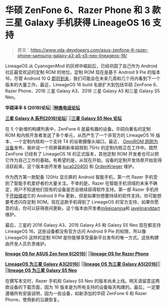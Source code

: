 # 华硕 ZenFone 6、Razer Phone 和 3 款三星 Galaxy 手机获得 LineageOS 16 支持

> 原文：<https://www.xda-developers.com/asus-zenfone-6-razer-phone-samsung-galaxy-a3-a5-s5-neo-lineageos-16/>

LineageOS 从 CyanogenMod 的灰烬中崛起后，已经巩固了自己作为 Android 社区最受欢迎的定制 ROM 的地位。定制 ROM 现在是基于 Android 9 Pie 的版本 16，尽管 Android 10 Q [即将到来](https://www.xda-developers.com/android-q-beta-6-google-pixel/)，我们可能会在未来几周和几个月内看到下一个版本的大量工作。最近，LineageOS 16 build 名册扩大到包括华硕 ZenFone 6、Razer Phone、2016 三星 Galaxy A3、2016 三星 Galaxy A5 和三星 Galaxy S5 Neo。

**华硕泽丰 6 (2019)论坛**| |[**种族电话论坛**](https://forum.xda-developers.com/razer-phone)

[**三星 Galaxy A 系列(2016)论坛**](https://forum.xda-developers.com/samsung-a-series)| |[|**三星 Galaxy S5 Neo 论坛**](https://forum.xda-developers.com/galaxy-s5-neo)

在 5 个新增的构建列表中，ZenFone 6 是最有趣的设备。华硕向著名的定制 ROM 和内核开发者发送了多个单元，从而产生了一个非官方的 LineageOS 16 版本、一个定制内核和一个支持 T4 的谷歌摄像头端口。最近， [OmniROM 刚刚为设备](https://forum.xda-developers.com/zenfone-6-2019/development/rom-omnirom-forzenfone6-2019-t3959209)发布，我听说一个将屏幕刷新率超频到 75Hz 的定制内核正在工作中。既然 ZenFone 已经有了 LineageOS 16 的正式版本，其他定制 ROM 开发者也可以把它作为自己工作的基础。有希望的是，从现在开始，设备的定制开发场景开始变得活跃起来。这个版本由开发者 [luca020400](https://forum.xda-developers.com/member.php?u=5778309) 和 [OrdenKrieger](https://forum.xda-developers.com/member.php?u=5027381) 维护。

作为西方第一款配备 120Hz 显示屏的 Android 智能手机，第一代 Razer 手机受到了智能手机爱好者的大量关注。不幸的是，Razer 在智能手机领域的未来不确定，用户不知道他们现有的设备是否会继续获得软件支持。第一部 Razer 手机终于[开始接收](https://www.xda-developers.com/razer-phone-android-pie-update-plan/)它的 Android 9 Pie 更新，但是如果你想要持续的软件支持，你可能想要考虑闪存定制 ROM。现在这款手机得到了 LineageOS 的官方支持，如果你愿意的话，你可以获得夜间更新。这个版本由开发者[mikeioanina](https://forum.xda-developers.com/member.php?u=3839575)和 [javelinanddart](https://forum.xda-developers.com/member.php?u=5795145) 维护。

最后，三星的 2016 Galaxy A3、2016 Galaxy A5 和 Galaxy S5 Neo 现在都支持 LineageOS 16。这些设备都没有官方访问 Android 9 Pie 的权限，所以像 LineageOS 这样的定制 ROM 是你能够享受最新平台发布的唯一方式。这些构建由开发人员负责维护。

[**lineage OS for ASUS Zen fone 6(2019)**](https://wiki.lineageos.org/devices/I01WD)| |[|**lineage OS for Razer Phone**](https://wiki.lineageos.org/devices/cheryl)

[**LineageOS 为三星 Galaxy A3(2016)**](https://wiki.lineageos.org/devices/a3xelte)| |[|**lineage OS 为三星 Galaxy A5(2016)**|](https://wiki.lineageos.org/devices/a5xelte)| |[|**lineage OS 为三星 Galaxy S5 Neo**](https://wiki.lineageos.org/devices/s5neolte)

在撰写本文时，Razer 手机和 Galaxy S5 Neo 的版本尚未上线。明天请留意这两款设备的下载页面，因为 16 版本是为所有支持的设备每天构建的。最后，一定要遵循所有安装说明，因为一些设备，如新添加的华硕 ZenFone 6 和 Razer Phone，使用新的沿袭恢复。